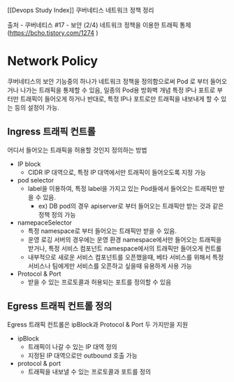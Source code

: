 ```toc
```

[[Devops Study Index]]
쿠버네티스 네트워크 정책 정리

출처 - 쿠버네티스 #17 - 보안 (2/4) 네트워크 정책을 이용한 트래픽 통제 (https://bcho.tistory.com/1274 )

# Network Policy
쿠버네티스의 보안 기능중의 하나가 네트워크 정책을 정의함으로써 Pod 로 부터 들어오거나 나가는 트래픽을 통제할 수 있음, 일종의 Pod용 방화벽 개념
특정 IP나 포트로 부터만 트래픽이 들어오게 하거나 반대로, 특정 IP나 포트로만 트래픽을 내보내게 할 수 있는 등의 설정이 가능.

## Ingress 트래픽 컨트롤
어디서 들어오는 트래픽을 허용할 것인지 정의하는 방법
- IP block
	- CIDR IP 대역으로, 특정 IP 대역에서만 트래픽이 들어오도록 지정 가능
- pod selector
	- label을 이용하여, 특정 label을 가지고 있는 Pod들에서 들어오는 트래픽만 받을 수 있음.
		- ex) DB pod의 경우 apiserver로 부터 들어오는 트래픽만 받는 것과 같은 정책 정의 가능
- namepaceSelector
	- 특정 namespace로 부터 들어오는 트래픽만 받을 수 있음.
	- 운영 로깅 서버의 경우에는 운영 환경 namespace에서만 들어오는 트래픽을 받거나, 특정 서비스 컴포넌트 namespace에서의 트래픽만 들어오게 컨트롤
	- 내부적으로 새로운 서비스 컴포넌트를 오픈했을때, 베타 서비스를 위해서 특정 서비스나 팀에게만 서비스를 오픈하고 싶을때 유용하게 사용 가능
- Protocol & Port
	- 받을 수 있는 프로토콜과 허용되는 포트를 정의할 수 있음

## Egress 트래픽 컨트롤 정의
Egress 트래픽 컨트롤은 ipBlock과 Protocol & Port 두 가지만을 지원
- ipBlock
	- 트래픽이 나갈 수 있는 IP 대역 정의
	- 지정된 IP 대역으로만 outbound 호출 가능
- protocol & port
	- 트래픽을 내보낼 수 있는 프로토콜과 포트를 정의
